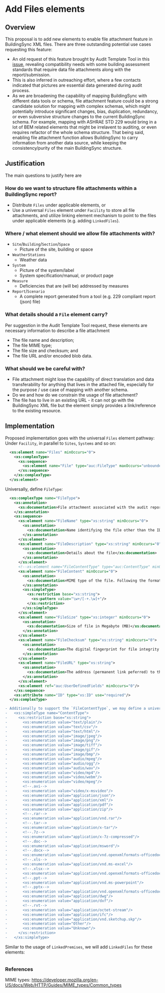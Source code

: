 # Add Files elements

## Overview

This proposal is to add new elements to enable file attachment feature in BuildingSync XML files. 
There are three outstanding potential use cases requesting this feature:
* An old request of this feature brought by Audit Template Tool in this [issue](https://github.com/BuildingSync/schema/issues/391), revealing compatibility needs with some building assessment standards that require data file attachments along with the report/submission. 
* This is also inferred in outreaching effort, where a few contacts indicated that pictures are essential data generated during audit process.
* As we are broadening the capability of mapping BuildingSync with different data tools or schema, file attachment feature could be a strong candidate solution for mapping with complex schemas, which might potentially introduce significant changes, bias, duplication, redundancy, or even subversive structure changes to the current BuildingSync schema. For example, mapping with ASHRAE STD 229 would bring in a lot of BEM related elements that might be irrelavent to auditing, or even requires refactor of the whole schema structure. That being said, enabling file attachment function allows BuildingSync to carry information from another data source, while keeping the consistency/purity of the main BuildingSync structure.

## Justification

The main questions to justify here are 
### How do we want to structure file attachments within a BuildingSync report?
* Distribute `Files` under applicable elements, or
* Use a universal `Files` element under `Facility` to store all file attachments, and utilize linking element mechanism to point to the files under applicable elements (e.g. adding `LinkedFiles`).

### Where / what element should we allow file attachments with?
* `Site`/`Building`/`Section`/`Space`
  * Picture of the site, building or space 
* `WeatherStations`
  * Weather data
* `System`
  * Picture of the system/label
  * System specification/manual, or product page
* `Measure`
  * Deficiencies that are (will be) addressed by measures
* `Report`/`Scenario`
  * A complete report generated from a tool (e.g. 229 compliant report (json) file)
  
### What details should a `File` element carry?
Per suggestion in the Audit Template Tool request, these elements are necessary information to describe a file attachment
* The file name and description;
* The file MIME type;
* The file size and checksum; and
* The file URL and/or encoded blob data.

### What should we be careful with?
* File attachment might lose the capability of direct translation and data transferability for anything that lives in the attached file, especially for the purpose / use case of mapping with another schema.
* Do we and how do we constrain the usage of file attachment?
* The file has to live in an existing URL - it can not go with the BuildingSync XML file but the element simply provides a link/reference to the existing resource.

## Implementation
Proposed implementation goes with the universal `Files` element pathway:
Under `Facility`, in parallel to `Sites`, `Systems` and so on:
```xml
  <xs:element name="Files" minOccurs="0">
    <xs:complexType>
      <xs:sequence>
        <xs:element name="File" type="auc:FileType" maxOccurs="unbounded"/>
      </xs:sequence>
    </xs:complexType>
  </xs:element>
```
Universally, define `FileType`:
```xml
  <xs:complexType name="FileType">
    <xs:annotation>
      <xs:documentation>File attachment associated with the audit report for supplemental information other than the general XML fields</xs:documentation>
    </xs:annotation>
    <xs:sequence>
      <xs:element name="FileName" type="xs:string" minOccurs="0">
        <xs:annotation>
          <xs:documentation>Name identifying the file other than the ID</xs:documentation>
        </xs:annotation>
      </xs:element>
      <xs:element name="FileDescription" type="xs:string" minOccurs="0">
        <xs:annotation>
          <xs:documentation>Details about the file</xs:documentation>
        </xs:annotation>
      </xs:element>
      <!--xs:element name="FileContentType" type="auc:ContentType" minOccurs="0"-->
      <xs:element name="FileContent" minOccurs="0">
        <xs:annotation>
          <xs:documentation>MIME type of the file. Following the format as "type/[tree.]subtype[+suffix]", e.g. application/zip or image/png.</xs:documentation>
        </xs:annotation>
        <xs:simpleType>
          <xs:restriction base="xs:string">
            <xs:pattern value="\w+/[-+.\w]+"/>
          </xs:restriction>
        </xs:simpleType>
      </xs:element>
      <xs:element name="FileSize" type="xs:integer" minOccurs="0">
        <xs:annotation>
          <xs:documentation>Size of file in Megabyte (MB)</xs:documentation>
        </xs:annotation>
      </xs:element>
      <xs:element name="FileChecksum" type="xs:string" minOccurs="0">
        <xs:annotation>
          <xs:documentation>The digital fingerprint for file integrity and authenticity verification, if applicable, such as SHA-1, MD5, etc.</xs:documentation>
        </xs:annotation>
      </xs:element>
      <xs:element name="FileURL" type="xs:string">
        <xs:annotation>
          <xs:documentation>The address (permanent link peferred) to the intenet location where the file is stored</xs:documentation>
        </xs:annotation>
      </xs:element>
      <xs:element ref="auc:UserDefinedFields" minOccurs="0"/>
    </xs:sequence>
    <xs:attribute name="ID" type="xs:ID" use="required"/>
  </xs:complexType>
```
```diff
- Additionally to support the `FileContentType`, we may define a universal element `ContentType` with applicable file format enumerations:
-   <xs:simpleType name="ContentType">
-     <xs:restriction base="xs:string">
-       <xs:enumeration value="text/plain"/>
-       <xs:enumeration value="text/csv"/>
-       <xs:enumeration value="text/html"/>
-       <xs:enumeration value="image/jpeg"/>
-       <xs:enumeration value="image/png"/>
-       <xs:enumeration value="image/tiff"/>
-       <xs:enumeration value="image/gif"/>
-       <xs:enumeration value="image/bmp"/>
-       <xs:enumeration value="audio/mpeg"/>
-       <xs:enumeration value="audio/ogg"/>
-       <xs:enumeration value="audio/wav"/>
-       <xs:enumeration value="video/mp4"/>
-       <xs:enumeration value="video/webm"/>
-       <xs:enumeration value="video/mpeg"/>
-       <!--.avi-->
-       <xs:enumeration value="video/x-msvideo"/>
-       <xs:enumeration value="application/json"/>
-       <xs:enumeration value="application/xml"/>
-       <xs:enumeration value="application/pdf"/>
-       <xs:enumeration value="application/zip"/>
-       <!--.rar-->
-       <xs:enumeration value="application/vnd.rar"/>
-       <!--.tar-->
-       <xs:enumeration value="application/x-tar"/>
-       <!--.7z-->
-       <xs:enumeration value="application/x-7z-compressed"/>
-       <!--.doc-->
-       <xs:enumeration value="application/msword"/>
-       <!--.docx-->
-       <xs:enumeration value="application/vnd.openxmlformats-officedocument.wordprocessingml.document"/>
-       <!--.xls-->
-       <xs:enumeration value="application/vnd.ms-excel"/>
-       <!--.xlsx-->
-       <xs:enumeration value="application/vnd.openxmlformats-officedocument.spreadsheetml.sheet"/>
-       <!--.ppt-->
-       <xs:enumeration value="application/vnd.ms-powerpoint"/>
-       <!--.pptx-->
-       <xs:enumeration value="application/vnd.openxmlformats-officedocument.presentationml.presentation"/>
-       <xs:enumeration value="application/dwg"/>
-       <xs:enumeration value="application/dxf"/>
-       <!--.rvt-->
-       <xs:enumeration value="application/octet-stream"/>
-       <xs:enumeration value="application/ifc"/>
-       <xs:enumeration value="application/vnd.sketchup.skp"/>
-       <xs:enumeration value="Other"/>
-       <xs:enumeration value="Unknown"/>
-     </xs:restriction>
-   </xs:simpleType>
```
Similar to the usage of `LinkedPremises`, we will add `LinkedFiles` for these elements:
```xml

```

### References
MIME types: https://developer.mozilla.org/en-US/docs/Web/HTTP/Guides/MIME_types/Common_types

